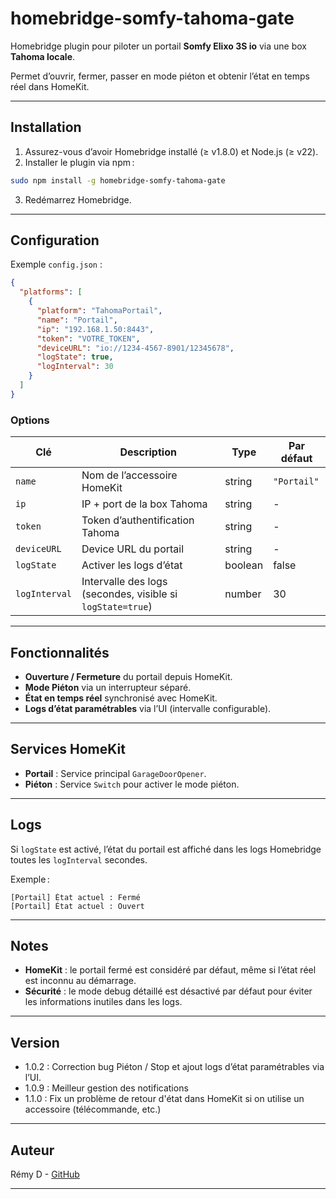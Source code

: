 # homebridge-somfy-tahoma-gate

Homebridge plugin pour piloter un portail **Somfy Elixo 3S io** via une box **Tahoma locale**.

Permet d’ouvrir, fermer, passer en mode piéton et obtenir l’état en temps réel dans HomeKit.

---

## Installation

1. Assurez-vous d’avoir Homebridge installé (≥ v1.8.0) et Node.js (≥ v22).
2. Installer le plugin via npm :

```bash
sudo npm install -g homebridge-somfy-tahoma-gate
```

3. Redémarrez Homebridge.

---

## Configuration

Exemple `config.json` :

```json
{
  "platforms": [
    {
      "platform": "TahomaPortail",
      "name": "Portail",
      "ip": "192.168.1.50:8443",
      "token": "VOTRE_TOKEN",
      "deviceURL": "io://1234-4567-8901/12345678",
      "logState": true,
      "logInterval": 30
    }
  ]
}
```

### Options

| Clé           | Description                                                | Type    | Par défaut  |
| ------------- | ---------------------------------------------------------- | ------- | ----------- |
| `name`        | Nom de l’accessoire HomeKit                                | string  | `"Portail"` |
| `ip`          | IP + port de la box Tahoma                                 | string  | -           |
| `token`       | Token d’authentification Tahoma                            | string  | -           |
| `deviceURL`   | Device URL du portail                                      | string  | -           |
| `logState`    | Activer les logs d’état                                    | boolean | false       |
| `logInterval` | Intervalle des logs (secondes, visible si `logState=true`) | number  | 30          |

---

## Fonctionnalités

* **Ouverture / Fermeture** du portail depuis HomeKit.
* **Mode Piéton** via un interrupteur séparé.
* **État en temps réel** synchronisé avec HomeKit.
* **Logs d’état paramétrables** via l’UI (intervalle configurable).

---

## Services HomeKit

* **Portail** : Service principal `GarageDoorOpener`.
* **Piéton** : Service `Switch` pour activer le mode piéton.

---

## Logs

Si `logState` est activé, l’état du portail est affiché dans les logs Homebridge toutes les `logInterval` secondes.

Exemple :

```
[Portail] État actuel : Fermé
[Portail] État actuel : Ouvert
```

---

## Notes

* **HomeKit** : le portail fermé est considéré par défaut, même si l’état réel est inconnu au démarrage.
* **Sécurité** : le mode debug détaillé est désactivé par défaut pour éviter les informations inutiles dans les logs.

---

## Version

* 1.0.2 : Correction bug Piéton / Stop et ajout logs d’état paramétrables via l’UI.
* 1.0.9 : Meilleur gestion des notifications
* 1.1.0 : Fix un problème de retour d'état dans HomeKit si on utilise un accessoire (télécommande, etc.)

---

## Auteur

Rémy D - [GitHub](https://github.com/TonNom/homebridge-somfy-tahomaV2-gate)

---
